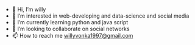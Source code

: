 - 👋 Hi, I’m willy
- 👀 I’m interested in web-developing and data-science and social media
- 🌱 I’m currently learning python and java script
- 💞️ I’m looking to collaborate on social networks
- 📫 How to reach me willyvonka1997@gmail.com

<!---
willyvonka1997/willyvonka1997 is a ✨ special ✨ repository because its `README.md` (this file) appears on your GitHub profile.
You can click the Preview link to take a look at your changes.
--->
